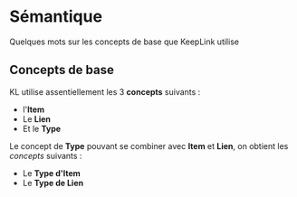 Sémantique
==

Quelques mots sur les concepts de base que KeepLink utilise

Concepts de base
-
KL utilise assentiellement les 3 __concepts__ suivants : 
* l'__Item__
* Le __Lien__
* Et le __Type__

Le concept de __Type__ pouvant se combiner avec __Item__ et __Lien__, on obtient les _concepts_  suivants : 
* Le __Type d'Item__
* Le __Type de Lien__


